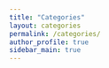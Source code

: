 ```yaml
---
title: "Categories"
layout: categories
permalink: /categories/
author_profile: true
sidebar_main: true
---
```

